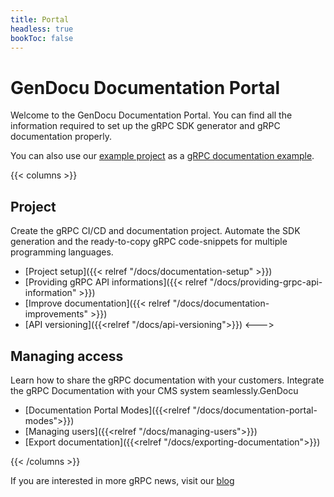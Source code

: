 ```yaml
---
title: Portal
headless: true
bookToc: false
---
```

# GenDocu Documentation Portal

Welcome to the GenDocu Documentation Portal.
You can find all the information required to set up the gRPC SDK generator and gRPC documentation properly.

You can also use our [example project](https://github.com/gendocu-com-examples/library-app) as a [gRPC documentation example](https://doc.gendocu.com/gendocu/api/Library%20App/).


{{< columns >}}
## Project

Create the gRPC CI/CD and documentation project. Automate the SDK generation and the ready-to-copy gRPC code-snippets for multiple programming languages.

- [Project setup]({{< relref "/docs/documentation-setup" >}})
- [Providing gRPC API informations]({{< relref "/docs/providing-grpc-api-information" >}})
- [Improve documentation]({{< relref "/docs/documentation-improvements" >}})
- [API versioning]({{<relref "/docs/api-versioning">}})
<--->

## Managing access

Learn how to share the gRPC documentation with your customers. Integrate the gRPC Documentation with your CMS system seamlessly.GenDocu

- [Documentation Portal Modes]({{<relref "/docs/documentation-portal-modes">}})
- [Managing users]({{<relref "/docs/managing-users">}})
- [Export documentation]({{<relref "/docs/exporting-documentation">}})


{{< /columns >}}

If you are interested in more gRPC news, visit our [blog](https://blog.gendocu.com)